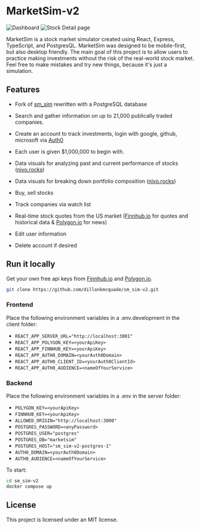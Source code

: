 # MarketSim-v2

![Dashboard](assets/dashboard.png)
![Stock Detail page](assets/stockDetails.png)

MarketSim is a stock market simulator created using React, Express, TypeScript, and PostgresQL. MarketSim was designed to be mobile-first, but also desktop friendly. The main goal of this project is to allow users to practice making investments without the risk of the real-world stock market. Feel free to make mistakes and try new things, because it's just a simulation.

## Features

- Fork of [sm_sim](https://github.com/dillonkmcquade/sm_sim) rewritten with a PostgreSQL database

- Search and gather information on up to 21,000 publically traded companies.

- Create an account to track investments, login with google, github, microsoft via [ Auth0 ](https://auth0.com)

- Each user is given $1,000,000 to begin with.

- Data visuals for analyzing past and current performance of stocks ([nivo.rocks](https://nivo.rocks))

- Data visuals for breaking down portfolio composition ([nivo.rocks](https://nivo.rocks))

- Buy, sell stocks

- Track companies via watch list

- Real-time stock quotes from the US market ([Finnhub.io](https://finnhub.io) for quotes and historical data & [Polygon.io](https://polygon.io) for news)

- Edit user information

- Delete account if desired

## Run it locally

Get your own free api keys from [Finnhub.io](https://finnhub.io) and [Polygon.io](https://polygon.io).

```bash
git clone https://github.com/dillonkmcquade/sm_sim-v2.git
```

### Frontend

Place the following environment variables in a .env.development in the client folder:

- `REACT_APP_SERVER_URL="http://localhost:3001"`
- `REACT_APP_POLYGON_KEY=<yourApiKey>`
- `REACT_APP_FINNHUB_KEY=<yourApiKey>`
- `REACT_APP_AUTH0_DOMAIN=<yourAuth0Domain>`
- `REACT_APP_AUTH0_CLIENT_ID=<yourAuth0ClientId>`
- `REACT_APP_AUTH0_AUDIENCE=<nameOfYourService>`

### Backend

Place the following environment variables in a .env in the server folder:

- `POLYGON_KEY=<yourApiKey>`
- `FINNHUB_KEY=<yourApiKey>`
- `ALLOWED_ORIGIN="http://localhost:3000"`
- `POSTGRES_PASSWORD=<anyPassword>`
- `POSTGRES_USER="postgres"`
- `POSTGRES_DB="marketsim"`
- `POSTGRES_HOST="sm_sim-v2-postgres-1"`
- `AUTH0_DOMAIN=<yourAuth0Domain>`
- `AUTH0_AUDIENCE=<nameOfYourService>`

To start:

```bash
cd sm_sim-v2
docker compose up
```

## License

This project is licensed under an MIT license.
